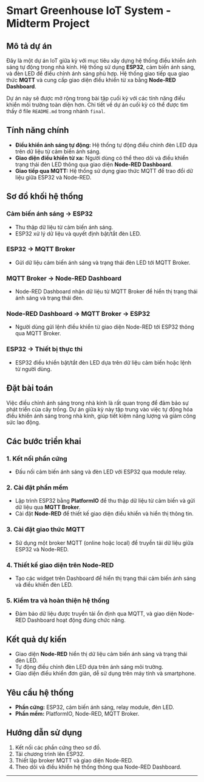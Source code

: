 
# Smart Greenhouse IoT System - Midterm Project

## Mô tả dự án
Đây là một dự án IoT giữa kỳ với mục tiêu xây dựng hệ thống điều khiển ánh sáng tự động trong nhà kính. Hệ thống sử dụng **ESP32**, cảm biến ánh sáng, và đèn LED để điều chỉnh ánh sáng phù hợp. Hệ thống giao tiếp qua giao thức **MQTT** và cung cấp giao diện điều khiển từ xa bằng **Node-RED Dashboard**.

Dự án này sẽ được mở rộng trong bài tập cuối kỳ với các tính năng điều khiển môi trường toàn diện hơn. Chi tiết về dự án cuối kỳ có thể được tìm thấy ở file `README.md` trong nhánh `final`.

## Tính năng chính
- **Điều khiển ánh sáng tự động:** Hệ thống tự động điều chỉnh đèn LED dựa trên dữ liệu từ cảm biến ánh sáng.
- **Giao diện điều khiển từ xa:** Người dùng có thể theo dõi và điều khiển trạng thái đèn LED thông qua giao diện **Node-RED Dashboard**.
- **Giao tiếp qua MQTT:** Hệ thống sử dụng giao thức MQTT để trao đổi dữ liệu giữa ESP32 và Node-RED.

## Sơ đồ khối hệ thống
### Cảm biến ánh sáng → ESP32
- Thu thập dữ liệu từ cảm biến ánh sáng.
- ESP32 xử lý dữ liệu và quyết định bật/tắt đèn LED.

### ESP32 → MQTT Broker
- Gửi dữ liệu cảm biến ánh sáng và trạng thái đèn LED tới MQTT Broker.

### MQTT Broker → Node-RED Dashboard
- Node-RED Dashboard nhận dữ liệu từ MQTT Broker để hiển thị trạng thái ánh sáng và trạng thái đèn.

### Node-RED Dashboard → MQTT Broker → ESP32
- Người dùng gửi lệnh điều khiển từ giao diện Node-RED tới ESP32 thông qua MQTT Broker.

### ESP32 → Thiết bị thực thi
- ESP32 điều khiển bật/tắt đèn LED dựa trên dữ liệu cảm biến hoặc lệnh từ người dùng.

## Đặt bài toán
Việc điều chỉnh ánh sáng trong nhà kính là rất quan trọng để đảm bảo sự phát triển của cây trồng. Dự án giữa kỳ này tập trung vào việc tự động hóa điều khiển ánh sáng trong nhà kính, giúp tiết kiệm năng lượng và giảm công sức lao động.

## Các bước triển khai

### 1. Kết nối phần cứng
- Đấu nối cảm biến ánh sáng và đèn LED với ESP32 qua module relay.

### 2. Cài đặt phần mềm
- Lập trình ESP32 bằng **PlatformIO** để thu thập dữ liệu từ cảm biến và gửi dữ liệu qua **MQTT Broker**.
- Cài đặt **Node-RED** để thiết kế giao diện điều khiển và hiển thị thông tin.

### 3. Cài đặt giao thức MQTT
- Sử dụng một broker MQTT (online hoặc local) để truyền tải dữ liệu giữa ESP32 và Node-RED.

### 4. Thiết kế giao diện trên Node-RED
- Tạo các widget trên Dashboard để hiển thị trạng thái cảm biến ánh sáng và điều khiển đèn LED.

### 5. Kiểm tra và hoàn thiện hệ thống
- Đảm bảo dữ liệu được truyền tải ổn định qua MQTT, và giao diện Node-RED Dashboard hoạt động đúng chức năng.

## Kết quả dự kiến
- Giao diện **Node-RED** hiển thị dữ liệu cảm biến ánh sáng và trạng thái đèn LED.
- Tự động điều chỉnh đèn LED dựa trên ánh sáng môi trường.
- Giao diện điều khiển đơn giản, dễ sử dụng trên máy tính và smartphone.

## Yêu cầu hệ thống
- **Phần cứng:** ESP32, cảm biến ánh sáng, relay module, đèn LED.
- **Phần mềm:** PlatformIO, Node-RED, MQTT Broker.

## Hướng dẫn sử dụng
1. Kết nối các phần cứng theo sơ đồ.
2. Tải chương trình lên ESP32.
3. Thiết lập broker MQTT và giao diện Node-RED.
4. Theo dõi và điều khiển hệ thống thông qua Node-RED Dashboard.

---
